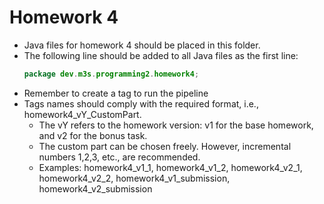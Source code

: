 # Homework 4

- Java files for homework 4 should be placed in this folder.
- The following line should be added to all Java files as the first line:
  ```java
  package dev.m3s.programming2.homework4;
  ```
- Remember to create a tag to run the pipeline
- Tags names should comply with the required format, i.e., homework4_vY_CustomPart.
  - The vY refers to the homework version: v1 for the base homework, and v2 for the bonus task. 
  - The custom part can be chosen freely. However, incremental numbers 1,2,3, etc., are recommended.
  - Examples: homework4_v1_1, homework4_v1_2, homework4_v2_1, homework4_v2_2, homework4_v1_submission, homework4_v2_submission
